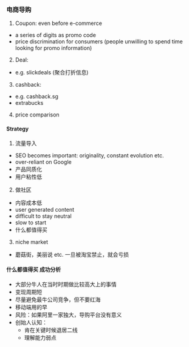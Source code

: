 ### 电商导购
1. Coupon: even before e-commerce
  - a series of digits as promo code
  - price discrimination for consumers (people unwilling to spend time looking for promo information)
2. Deal:
  - e.g. slickdeals (聚合打折信息)
3. cashback:
  - e.g. cashback.sg
  - extrabucks
4. price comparison

#### Strategy
1. 流量导入
  - SEO becomes important: originality, constant evolution etc.
  - over-reliant on Google
  - 产品同质化
  - 用户粘性低
2. 做社区
  - 内容成本低
  - user generated content
  - difficult to stay neutral
  - slow to start
  - 什么都值得买
3. niche market
  - 蘑菇街，美丽说 etc. 一旦被淘宝禁止，就会亏损

#### 什么都值得买 成功分析
- 大部分牛人在当时时期做比较高大上的事情
- 变现周期短
- 尽量避免最牛公司竞争，但不要红海
- 移动端用的早
- 风险：如果阿里一家独大，导购平台没有意义
- 创始人认知：
  - 肯在关键时候退居二线
  - 理解能力弱点

